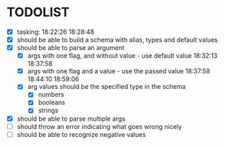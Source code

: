 # TODOLIST

- [x] tasking: 18:22:26 18:28:48
- [x] should be able to build a schema with alias, types and default values
- [x] should be able to parse an argument
  - [x] args with one flag, and without value - use default value 18:32:13 18:37:58
  - [x] args with one flag and a value - use the passed value 18:37:58 18:44:10 18:59:06
  - [x] arg values should be the specified type in the schema
    - [x] numbers
    - [x] booleans
    - [x] strings
- [x] should be able to parse multiple args
- [ ] should throw an error indicating what goes wrong nicely
- [ ] should be able to recognize negative values
